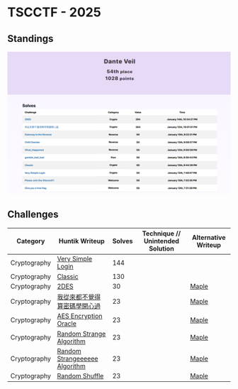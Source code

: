 # TSCCTF - 2025

## Standings

![Description](./images/TeamStandings.png)

## Challenges

| Category    | Huntik Writeup   | Solves | Technique // Unintended Solution | Alternative Writeup   |
| ----------- | ---------------  | ------ | ------------ | ---------------- | 
| Cryptography   | [Very Simple Login](challenges/Cryptography/Very-Simple-Login/)    |    144     |      |           
| Cryptography   | [Classic](challenges/Cryptography/Classic/)   |   130      |       |  
| Cryptography   | [2DES](challenges/Cryptography/2DES/)    |    30     |            |  [Maple](https://blog.maple3142.net/2025/01/16/tscctf-2025-writeups/)
| Cryptography   | [我從來都不覺得算密碼學開心過](challenges/Cryptography/我從來都不覺得算密碼學開心過/)    |   23      |      |  [Maple](https://blog.maple3142.net/2025/01/16/tscctf-2025-writeups/) 
| Cryptography   | [AES Encryption Oracle](challenges/Cryptography/AES-Encryption-Oracle/)    |   23      |      |  [Maple](https://blog.maple3142.net/2025/01/16/tscctf-2025-writeups/) 
| Cryptography   | [Random Strange Algorithm](challenges/Cryptography/Random-Strange-Algorithm/)    |   23      |      |  [Maple](https://blog.maple3142.net/2025/01/16/tscctf-2025-writeups/) 
| Cryptography   | [Random Strangeeeeee Algorithm](challenges/Cryptography/Random-Strangeeeeee-Algorithm/)    |   23      |      |  [Maple](https://blog.maple3142.net/2025/01/16/tscctf-2025-writeups/) 
| Cryptography   | [Random Shuffle](challenges/Cryptography/Random-Shuffle/)    |   23      |      |  [Maple](https://blog.maple3142.net/2025/01/16/tscctf-2025-writeups/) 
